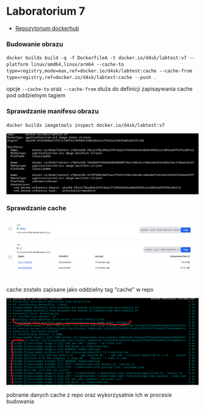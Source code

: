 # Laboratorium 7


- [Repozytorium dockerhub](https://hub.docker.com/repository/docker/d4sk/labtest/general)

### Budowanie obrazu 

``
docker buildx build -q -f DockerfileA -t docker.io/d4sk/labtest:v7 --platform linux/amd64,linux/arm64 --cache-to type=registry,mode=max,ref=docker.io/d4sk/labtest:cache --cache-from type=registry,ref=docker.io/d4sk/labtest:cache --push .
``

opcje ``--cache-to`` oraz ``--cache-from`` służa do definicji zapisaywania cache pod oddzielnym tagiem

### Sprawdzanie manifesu obrazu

``docker buildx imagetools inspect docker.io/d4sk/labtest:v7``

![manifest](image.png)

### Sprawdzanie cache

![cache](image-1.png)
 
 cache zostało zapisane jako oddzielny tag "cache" w repo

![build cache](image-3.png)

pobranie danych cache z repo oraz wykorzysatnie ich w procesie budowania
